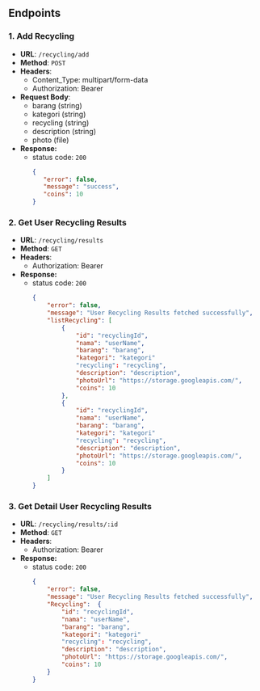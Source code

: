 ## Endpoints
### 1. Add Recycling
- **URL**: `/recycling/add`
- **Method**: `POST`
- **Headers**:
   - Content_Type: multipart/form-data
   - Authorization: Bearer <token>
- **Request Body**:
   - barang (string)
   - kategori (string)
   - recycling (string)
   - description (string)
   - photo (file)
- **Response:**
   - status code: `200`
      ```json
      {
         "error": false,
         "message": "success",
         "coins": 10
      }
      ```

### 2. Get User Recycling Results
- **URL**: `/recycling/results`
- **Method**: `GET`
- **Headers**:
   - Authorization: Bearer <token>
- **Response:**
   - status code: `200`
      ```json
      {
          "error": false,
          "message": "User Recycling Results fetched successfully",
          "listRecycling": [
              {
                  "id": "recyclingId",
                  "nama": "userName",
                  "barang": "barang",
                  "kategori": "kategori"
                  "recycling": "recycling",
                  "description": "description",                  
                  "photoUrl": "https://storage.googleapis.com/",
                  "coins": 10
              },
              {
                  "id": "recyclingId",
                  "nama": "userName",
                  "barang": "barang",
                  "kategori": "kategori"
                  "recycling": "recycling",
                  "description": "description",                  
                  "photoUrl": "https://storage.googleapis.com/",
                  "coins": 10
              }
          ]
      }
      ```

### 3. Get Detail User Recycling Results
- **URL**: `/recycling/results/:id`
- **Method**: `GET`
- **Headers**:
   - Authorization: Bearer <token>
- **Response:**
   - status code: `200`
      ```json
      {
          "error": false,
          "message": "User Recycling Results fetched successfully",
          "Recycling":  {
              "id": "recyclingId",
              "nama": "userName",
              "barang": "barang",
              "kategori": "kategori"
              "recycling": "recycling",
              "description": "description",                  
              "photoUrl": "https://storage.googleapis.com/",
              "coins": 10
          }
      }
      ```
